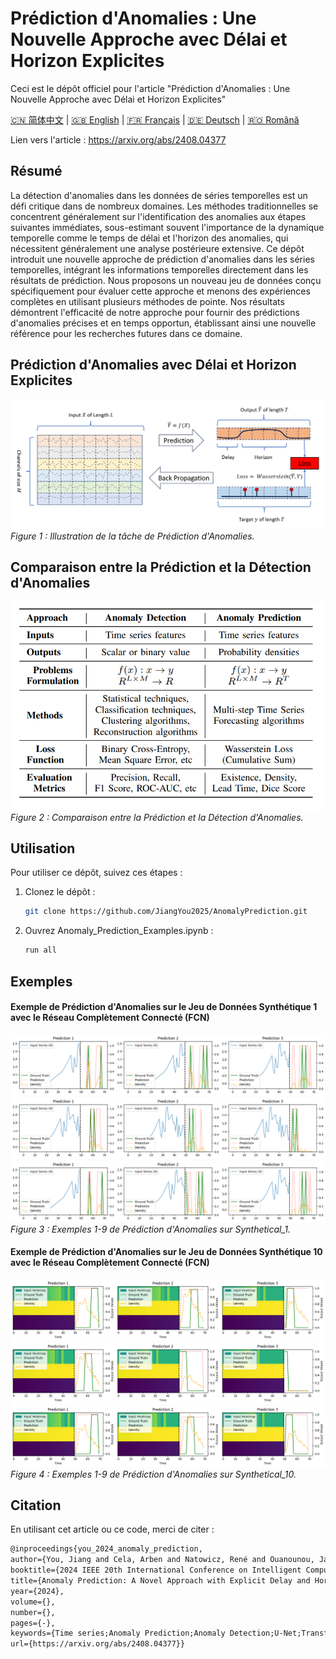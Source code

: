
# Prédiction d'Anomalies : Une Nouvelle Approche avec Délai et Horizon Explicites
Ceci est le dépôt officiel pour l'article "Prédiction d'Anomalies : Une Nouvelle Approche avec Délai et Horizon Explicites"

[🇨🇳 简体中文](./readme_zh.md) | [🇬🇧 English](./readme.md) | [🇫🇷 Français](./readme_fr.md) | [🇩🇪 Deutsch](./readme_de.md) | [🇷🇴 Română](./readme_ro.md)

Lien vers l'article : https://arxiv.org/abs/2408.04377

## Résumé
La détection d'anomalies dans les données de séries temporelles est un défi critique dans de nombreux domaines. Les méthodes traditionnelles se concentrent généralement sur l'identification des anomalies aux étapes suivantes immédiates, sous-estimant souvent l'importance de la dynamique temporelle comme le temps de délai et l'horizon des anomalies, qui nécessitent généralement une analyse postérieure extensive. Ce dépôt introduit une nouvelle approche de prédiction d'anomalies dans les séries temporelles, intégrant les informations temporelles directement dans les résultats de prédiction. Nous proposons un nouveau jeu de données conçu spécifiquement pour évaluer cette approche et menons des expériences complètes en utilisant plusieurs méthodes de pointe. Nos résultats démontrent l'efficacité de notre approche pour fournir des prédictions d'anomalies précises et en temps opportun, établissant ainsi une nouvelle référence pour les recherches futures dans ce domaine.

## Prédiction d'Anomalies avec Délai et Horizon Explicites
![Prédiction d'Anomalies](./src/figure/anomaly_prediction.png)
*Figure 1 : Illustration de la tâche de Prédiction d'Anomalies.*

## Comparaison entre la Prédiction et la Détection d'Anomalies
![Comparaison](./src/figure/comparison_ad_ap.png)
*Figure 2 : Comparaison entre la Prédiction et la Détection d'Anomalies.*

## Utilisation
Pour utiliser ce dépôt, suivez ces étapes :

1. Clonez le dépôt :
   ```bash
   git clone https://github.com/JiangYou2025/AnomalyPrediction.git
   ```

2. Ouvrez Anomaly_Prediction_Examples.ipynb :
   ```bash
   run all
   ```

## Exemples

#### Exemple de Prédiction d'Anomalies sur le Jeu de Données Synthétique 1 avec le Réseau Complètement Connecté (FCN)
![Comparaison](./src/figure/synthetical_1_test_prediction_example_1.png)
![Comparaison](./src/figure/synthetical_1_test_prediction_example_2.png)
![Comparaison](./src/figure/synthetical_1_test_prediction_example_3.png)
*Figure 3 : Exemples 1-9 de Prédiction d'Anomalies sur Synthetical_1.*

#### Exemple de Prédiction d'Anomalies sur le Jeu de Données Synthétique 10 avec le Réseau Complètement Connecté (FCN)
![Comparaison](./src/figure/synthetical_10_test_prediction_example_1.png)
![Comparaison](./src/figure/synthetical_10_test_prediction_example_2.png)
![Comparaison](./src/figure/synthetical_10_test_prediction_example_3.png)
*Figure 4 : Exemples 1-9 de Prédiction d'Anomalies sur Synthetical_10.*

## Citation
En utilisant cet article ou ce code, merci de citer :
   ```tex
   @inproceedings{you_2024_anomaly_prediction,
   author={You, Jiang and Cela, Arben and Natowicz, René and Ouanounou, Jacob and Siarry, Patrick},
   booktitle={2024 IEEE 20th International Conference on Intelligent Computer Communication and Processing (ICCP)}, 
   title={Anomaly Prediction: A Novel Approach with Explicit Delay and Horizon},
   year={2024},
   volume={},
   number={},
   pages={-},
   keywords={Time series;Anomaly Prediction;Anomaly Detection;U-Net;Transformers;},
   url={https://arxiv.org/abs/2408.04377}}
   ```

